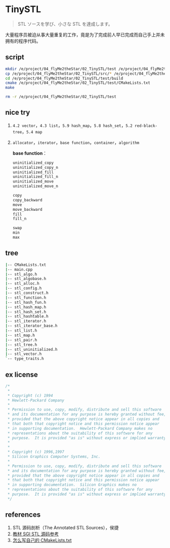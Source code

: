 # TinySTL
>   STL ソースを学び、小さな STL を達成します。

大量程序员被迫从事大量重复的工作，竟是为了完成前人早已完成而自己手上并未拥有的程序代码。

## script

```bash
mkdir /e/project/04_flyMe2theStar/02_TinySTL/test /e/project/04_flyMe2theStar/02_TinySTL/test/build
cp /e/project/04_flyMe2theStar/02_TinySTL/src/* /e/project/04_flyMe2theStar/02_TinySTL/test/
cd /e/project/04_flyMe2theStar/02_TinySTL/test/build
cmake /e/project/04_flyMe2theStar/02_TinySTL/test/CMakeLists.txt
make

rm -r /e/project/04_flyMe2theStar/02_TinySTL/test
```

## nice try

1.   `4.2 vector`，`4.3 list`，`5.9 hash_map`，`5.8 hash_set`，`5.2 red-black-tree`，`5.4 map`

2.   `allocator`，`iterator`，`base function`，`container`，`algorithm`

     **base function**：

     ```bash
     uninitialized_copy
     uninitialized_copy_n
     uninitialized_fill
     uninitialized_fill_n
     uninitialized_move
     uninitialized_move_n
     
     copy
     copy_backward
     move
     move_backward
     fill
     fill_n
     
     swap
     min
     max
     ```

## tree

```bash
|-- CMakeLists.txt
|-- main.cpp
|-- stl_algo.h
|-- stl_algobase.h
|-- stl_alloc.h
|-- stl_config.h
|-- stl_construct.h
|-- stl_function.h
|-- stl_hash_fun.h
|-- stl_hash_map.h
|-- stl_hash_set.h
|-- stl_hashtable.h
|-- stl_iterator.h
|-- stl_iterator_base.h
|-- stl_list.h
|-- stl_map.h
|-- stl_pair.h
|-- stl_tree.h
|-- stl_uninitialized.h
|-- stl_vector.h
`-- type_traits.h
```

## ex license

```c++
/*
 *
 * Copyright (c) 1994
 * Hewlett-Packard Company
 *
 * Permission to use, copy, modify, distribute and sell this software
 * and its documentation for any purpose is hereby granted without fee,
 * provided that the above copyright notice appear in all copies and
 * that both that copyright notice and this permission notice appear
 * in supporting documentation.  Hewlett-Packard Company makes no
 * representations about the suitability of this software for any
 * purpose.  It is provided "as is" without express or implied warranty.
 *
 *
 * Copyright (c) 1996,1997
 * Silicon Graphics Computer Systems, Inc.
 *
 * Permission to use, copy, modify, distribute and sell this software
 * and its documentation for any purpose is hereby granted without fee,
 * provided that the above copyright notice appear in all copies and
 * that both that copyright notice and this permission notice appear
 * in supporting documentation.  Silicon Graphics makes no
 * representations about the suitability of this software for any
 * purpose.  It is provided "as is" without express or implied warranty.
 */
```

## references

1.   STL 源码剖析（The Annotated STL Sources），侯捷
1.   [教材 SGI STL 源码参考](https://github.com/steveLauwh/SGI-STL.git)
1.   [怎么写自己的 CMakeLists.txt](https://www.cnblogs.com/chaofn/p/10160555.html)

